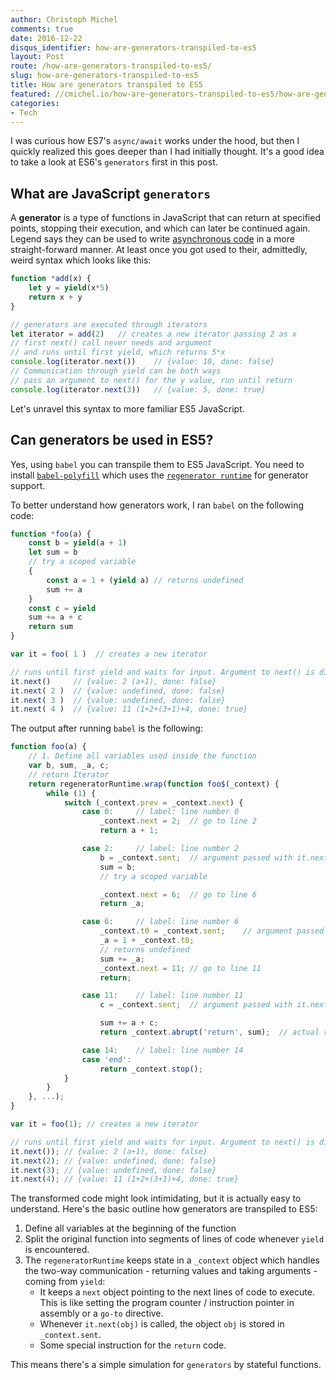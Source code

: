 ```yaml
---
author: Christoph Michel
comments: true
date: 2016-12-22
disqus_identifier: how-are-generators-transpiled-to-es5
layout: Post
route: /how-are-generators-transpiled-to-es5/
slug: how-are-generators-transpiled-to-es5
title: How are generators transpiled to ES5
featured: //cmichel.io/how-are-generators-transpiled-to-es5/how-are-generators-transpiled.png
categories:
- Tech
---
```


I was curious how ES7's `async/await` works under the hood, but then I quickly realized this goes deeper than I had initially thought.
It's a good idea to take a look at ES6's `generators` first in this post.

## What are JavaScript `generators`
A **generator** is a type of functions in JavaScript that can return at specified points, stopping their execution, and which can later be continued again.
Legend says they can be used to write [asynchronous code](https://davidwalsh.name/async-generators) in a more straight-forward manner.
At least once you got used to their, admittedly, weird syntax which looks like this:

```javascript
function *add(x) {
    let y = yield(x*5)
    return x + y
}

// generators are executed through iterators
let iterator = add(2)   // creates a new iterator passing 2 as x
// first next() call never needs and argument
// and runs until first yield, which returns 5*x
console.log(iterator.next())    // {value: 10, done: false}
// Communication through yield can be both ways
// pass an argument to next() for the y value, run until return
console.log(iterator.next(3))   // {value: 5, done: true}
```

Let's unravel this syntax to more familiar ES5 JavaScript.

## Can generators be used in ES5?
Yes, using `babel` you can transpile them to ES5 JavaScript. You need to install [`babel-polyfill`](https://babeljs.io/docs/usage/polyfill/) which uses the [`regenerator runtime`](https://github.com/facebook/regenerator) for generator support.

To better understand how generators work, I ran `babel` on the following code:

```javascript
function *foo(a) {
    const b = yield(a + 1)
    let sum = b
    // try a scoped variable
    {
        const a = 1 + (yield a) // returns undefined
        sum += a
    }
    const c = yield
    sum += a + c
    return sum
}

var it = foo( 1 )  // creates a new iterator

// runs until first yield and waits for input. Argument to next() is discarded
it.next()     // {value: 2 (a+1), done: false}
it.next( 2 )  // {value: undefined, done: false}
it.next( 3 )  // {value: undefined, done: false}
it.next( 4 )  // {value: 11 (1+2+(3+1)+4, done: true}
```

The output after running `babel` is the following:

```javascript
function foo(a) {
    // 1. Define all variables used inside the function
    var b, sum, _a, c;
    // return Iterator
    return regeneratorRuntime.wrap(function foo$(_context) {
        while (1) {
            switch (_context.prev = _context.next) {
                case 0:     // label: line number 0
                    _context.next = 2;  // go to line 2
                    return a + 1;

                case 2:     // label: line number 2
                    b = _context.sent;  // argument passed with it.next()
                    sum = b;
                    // try a scoped variable

                    _context.next = 6;  // go to line 6
                    return _a;

                case 6:     // label: line number 6
                    _context.t0 = _context.sent;    // argument passed with it.next()
                    _a = 1 + _context.t0;
                    // returns undefined
                    sum += _a;
                    _context.next = 11; // go to line 11
                    return;

                case 11:    // label: line number 11
                    c = _context.sent;  // argument passed with it.next()

                    sum += a + c;
                    return _context.abrupt('return', sum);  // actual return sum, instead of yield

                case 14:    // label: line number 14
                case 'end':
                    return _context.stop();
            }
        }
    }, ...);
}

var it = foo(1); // creates a new iterator

// runs until first yield and waits for input. Argument to next() is discarded
it.next()); // {value: 2 (a+1), done: false}
it.next(2); // {value: undefined, done: false}
it.next(3); // {value: undefined, done: false}
it.next(4); // {value: 11 (1+2+(3+1)+4, done: true}
```

The transformed code might look intimidating, but it is actually easy to understand. Here's the basic outline how generators are transpiled to ES5:
1. Define all variables at the beginning of the function
2. Split the original function into segments of lines of code whenever `yield` is encountered.
3. The `regeneratorRuntime` keeps state in a `_context` object which handles the two-way communication - returning values and taking arguments - coming from `yield`:
    * It keeps a `next` object pointing to the next lines of code to execute. This is like setting the program counter / instruction pointer in assembly or a `go-to` directive.
    * Whenever `it.next(obj)` is called, the object `obj` is stored in `_context.sent`.
    * Some special instruction for the `return` code.

This means there's a simple simulation for `generators` by stateful functions.
